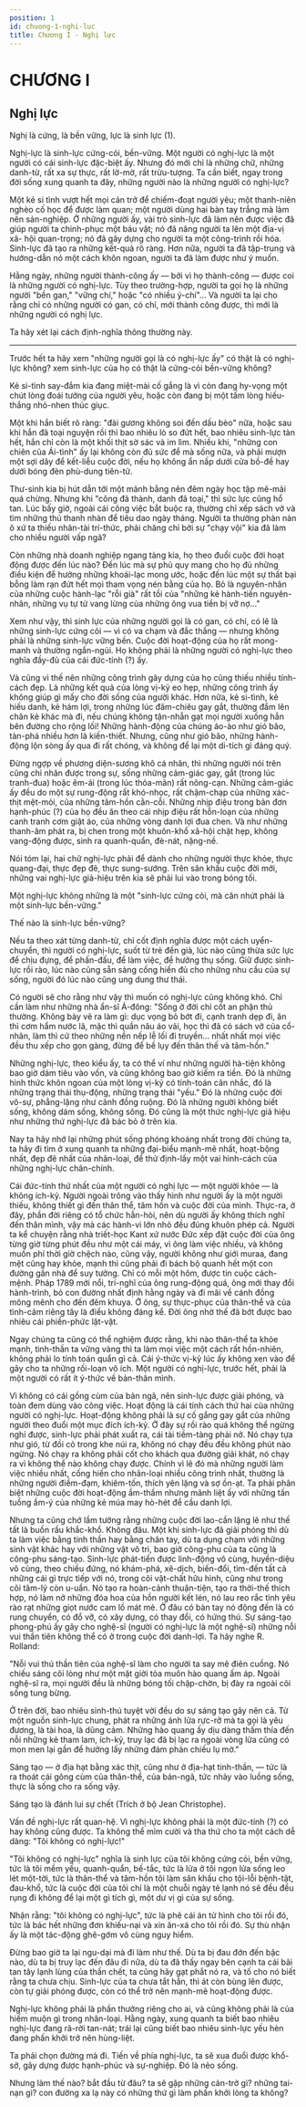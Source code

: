 ```yaml
---
position: 1
id: chuong-1-nghi-luc
title: Chương I - Nghị lực
---
```


# CHƯƠNG I

## Nghị lực

Nghị là cứng, là bền vững, lực là sinh lực (1).

Nghị-lực là sinh-lực cứng-cỏi, bền-vững. Một người có nghị-lực là một người có cái sinh-lực đặc-biệt ấy. Nhưng đó mới chỉ là những chữ, những danh-từ, rất xa sự thực, rất lờ-mờ, rất trừu-tượng. Ta cần biết, ngay trong đời sống xung quanh ta đây, những người nào là những người có nghị-lực?

Một kẻ si tình vượt hết mọi cản trở để chiếm-đoạt người yêu; một thanh-niên nghèo cố học để được làm quan; một người dùng hai bàn tay trắng mà làm nên sản-nghiệp. Ở những người ấy, vài trò sinh-lực đã làm nên được việc đã giúp người ta chinh-phục một báu vật; nó đã nâng người ta lên một địa-vị xã- hội quan-trọng; nó đã gây dựng cho người ta một công-trình rồi hóa. Sinh-lực đã tạo ra những kết-quả rõ ràng. Hơn nữa, người ta đã tập-trung và hướng-dẫn nó một cách khôn ngoan, người ta đã làm được như ý muốn.

Hằng ngày, những người thành-công ấy — bởi vì họ thành-công — được coi là những người có nghị-lực. Tùy theo trường-hợp, người ta gọi họ là những người "bền gan," "vững chí," hoặc "có nhiều ý-chí"... Và người ta lại cho rằng chỉ có những người có gan, có chí, mới thành công được, thì mới là những người có nghị lực.

Ta hãy xét lại cách định-nghĩa thông thường này.

***

Trước hết ta hãy xem "những người gọi là có nghị-lực ấy" có thật là có nghị-lực không? xem sinh-lực của họ có thật là cứng-cỏi bền-vững không?

Kẻ si-tình say-đắm kia đang miệt-mài cố gắng là vì còn đang hy-vọng một chút lòng đoái tưởng của người yêu, hoặc còn đang bị một tấm lòng hiếu-thắng nhỏ-nhen thúc giục.

Một khi hắn biết rõ ràng: "đài gương không soi đến dấu bèo" nữa, hoặc sau khi hắn đã toại nguyện rồi thì bao nhiêu lò so đứt hết, bao nhiêu sinh-lực tàn hết, hắn chỉ còn là một khối thịt sờ sác và im lìm. Nhiều khi, "những con chiên của Ái-tình" ấy lại không còn đủ sức để mà sống nữa, và phải mượn một sợi dây để kết-liễu cuộc đời, nếu họ không ẩn nấp dưới cửa bồ-đề hay dưới bóng đèn phù-dung tiên-tử.

Thư-sinh kia bị hút dẫn tới một mảnh bằng nên đêm ngày học tập mê-mải quá chừng. Nhưng khi "công đã thành, danh đã toại," thì sức lực cũng hổ tan. Lúc bấy giờ, ngoài cái công việc bắt buộc ra, thường chỉ xếp sách vở và tìm những thú thanh nhàn để tiêu dao ngày tháng. Người ta thường phàn nàn ô xứ ta thiếu nhân-tài trí-thức, phải chăng chỉ bởi sự "chạy vội" kia đã làm cho nhiều người vấp ngã?

Còn những nhà doanh nghiệp ngang tàng kia, họ theo đuổi cuộc đời hoạt động được đến lúc nào? Đến lúc mà sự phủ quy mang cho họ đủ những điều kiện để hưởng những khoái-lạc mong ước, hoặc đến lúc một sự thất bại bỗng làm rạn đứt hết mọi tham vọng nén bằng của họ. Bỏ là nguyên-nhân của những cuộc hành-lạc "rỗi già" rất tồi của "những kẻ hành-tiến nguyên-nhân, những vụ tự tử vang lừng của những ông vua tiền bị vỡ nợ..."

Xem như vậy, thì sinh lực của những người gọi là có gan, có chí, có lẽ là những sinh-lực cứng cỏi — vì có va chạm và đắc thắng — nhưng không phải là những sinh-lực vững bền. Cuộc đời hoạt-động của họ rất mong-manh và thường ngắn-ngủi. Họ không phải là những người có nghị-lực theo nghĩa đầy-đủ của cái đức-tính (?) ấy.

Và cũng vì thế nên những công trình gây dựng của họ cũng thiếu nhiều tính-cách đẹp. Là những kết quả của lòng vị-kỷ eo hẹp, những công trình ấy không giúp gì mấy cho đời sống của người khác. Hơn nữa, kẻ si-tình, kẻ hiếu danh, kẻ hám lợi, trong những lúc đăm-chiêu gay gắt, thường đắm lên chân kẻ khác mà đi, nếu chúng không tận-nhẫn gạt mọi người xuống hẳn bên đường cho rộng lối! Những hành-động của chúng áo-ào như gió bão, tàn-phá nhiều hơn là kiến-thiết. Nhưng, cũng như gió bão, những hành-động lộn sòng ấy qua đi rất chóng, và không để lại một di-tích gì đáng quý.

Đừng ngợp về phương diện-sương khô cá nhân, thì những người nói trên cũng chỉ nhân được trong sự, sống những cảm-giác gay, gắt (trong lúc tranh-đua) hoặc êm-ái (trong lúc thỏa-mãn) rất nông-cạn. Những cảm-giác ấy đều do một sự rung-động rất khó-nhọc, rất chậm-chạp của những xác-thịt mệt-mỏi, của những tâm-hồn cằn-cỗi. Những nhịp điệu trong bản đơn hạnh-phúc (?) của họ đều ăn theo cái nhịp điệu rất hỗn-loạn của những canh tranh cơm giật áo, của những vòng danh lợi đua chen. Và như những thanh-âm phát ra, bị chen trong một khuôn-khổ xã-hội chật hẹp, không vang-động được, sinh ra quanh-quẩn, đè-nát, nặng-nề.

Nói tóm lại, hai chữ nghị-lực phải để dành cho những người thực khỏe, thực quang-đại, thực đẹp đẽ, thực sung-sướng. Trên sân khấu cuộc đời mới, những vai nghị-lực giả-hiệu trên kia sẽ phải lui vào trong bóng tối.

Một nghị-lực không những là một "sinh-lực cứng cỏi, mà căn nhứt phải là một sinh-lực bền-vững."

Thế nào là sinh-lực bền-vững?

Nếu ta theo xát từng danh-từ, chỉ cốt định nghĩa được một cách uyển-chuyển, thì người có nghị-lực, suốt từ trẻ đến già, lúc nào cũng thừa sức lực để chịu đựng, để phấn-đấu, để làm việc, để hưởng thụ sống. Giữ được sinh-lực rồi rào, lúc nào cũng sẵn sàng cống hiến đủ cho những nhu cầu của sự sống, người đó lúc nào cũng ung dung thư thái.

Có người sẽ cho rằng như vậy thì muốn có nghị-lực cũng không khó. Chỉ cần làm như những nhà ẩn-sĩ Á-đông: "Sống ở đời chỉ cốt an phận thủ thường. Không bày vẽ ra làm gì: dục vọng bỏ bớt đi, cạnh tranh dẹp đi, ăn thì cơm hẩm nước lã, mặc thì quần nâu áo vải, học thì đã có sách vở của cổ-nhân, làm thì cứ theo những nền nếp lễ lối đi truyền... nhất nhất mọi việc đều thu xếp cho gọn gàng, đừng để bề lụy đến thân thế và tâm-hồn."

Những nghị-lực, theo kiểu ấy, ta có thể ví như những người hà-tiện không bao giờ dám tiêu vào vốn, và cũng không bao giờ kiếm ra tiền. Đó là những hình thức khôn ngoan của một lòng vị-kỷ có tính-toán cân nhắc, đó là những trạng thái thụ-động, những trạng thái "yếu." Đó là những cuộc đời vô-sự, phẳng-lặng như cảnh đồng ruộng. Đó là những người không biết sống, không dám sống, không sông. Đó cũng là một thức nghị-lực giả hiệu như những thứ nghị-lực đã bác bỏ ở trên kia.

Nay ta hãy nhớ lại những phút sống phóng khoáng nhất trong đời chúng ta, ta hãy đi tìm ở xung quanh ta những đại-biểu mạnh-mẽ nhất, hoạt-bộng nhất, đẹp đẽ nhất của nhân-loại, để thử định-lấy một vai hình-cách của những nghị-lực chân-chính.

Cái đức-tính thứ nhất của một người có nghị lực — một người khỏe — là không ích-kỷ. Người ngoài trông vào thấy hình như người ấy là một người thiếu, không thiết gì đến thân thể, tâm hồn và cuộc đời của mình. Thực-ra, ở đây, phần đời riêng có tổ chức hẳn-hòi, nên dù người ấy không thích nghĩ đến thân mình, vậy mà các hành-vi lớn nhỏ đều đúng khuôn phép cả. Người ta kể chuyện rằng nhà triết-học Kant xứ nước Đức xếp đặt cuộc đời của ông từng giờ từng phút đều như một cái máy, vì ông làm việc nhiều, và không muốn phí thời giờ chệch nào, cũng vậy, người không như giới muraa, đang mệt cũng hay khỏe, mạnh thì cũng phải đi bách bộ quanh hết một con đường gần nhà để suy tưởng. Chỉ có mỗi một hôm, được tin cuộc cách-mệnh. Pháp 1789 mới nổi, trí-nghĩ của ông rung-động quá, ông mới thay đổi hành-trình, bỏ con đường nhất định hằng ngày và đi mãi về cánh đồng mông mênh cho đến đêm khuya. Ở ông, sự thực-phục của thân-thể và của tình-cảm riêng tây là điều không đáng kể. Đời ông nhờ thế đã bớt được bao nhiêu cái phiền-phức lặt-vặt.

Ngay chúng ta cũng có thể nghiệm được rằng, khi nào thân-thể ta khỏe mạnh, tinh-thần ta vững vàng thì ta làm mọi việc một cách rất hồn-nhiên, không phải lo tính toán quẩn gì cả. Cái ý-thức vị-kỷ lúc ấy không xen vào để gây cho ta những rối-loạn vô ích. Một người có nghị-lực, trước hết, phải là một người có rất ít ý-thức về bản-thân mình.

Vì không có cái gồng cùm của bản ngã, nên sinh-lực được giải phóng, và toàn đem dùng vào công việc. Hoạt động là cái tính cách thứ hai của những người có nghị-lực. Hoạt-động không phải là sự cố gắng gay gắt của những người theo đuổi một mục đích ích-kỷ. Ở đây sự rồi rào quá không thể ngừng nghỉ được, sinh-lực phải phát xuất ra, cái tài tiềm-tàng phải nở. Nó chạy tựa như gió, từ đồi cỏ trong khe núi ra, không nó chạy đều đều không phút nào ngừng. Nó chạy ra không phải cốt cho khách qua đường giải khát, nó chạy ra vì không thể nào không chạy được. Chính vì lẽ đó mà những người làm việc nhiều nhất, cống hiến cho nhân-loại nhiều công trình nhất, thường là những người điềm-đạm, khiêm-tốn, thích yên lặng và sợ ồn-ạt. Ta phải phân biệt những cuộc đời hoạt-động ầm-thầm nhưng mãnh liệt ấy với những tấn tuồng ầm-ý của những kẻ múa may hò-hét để cầu danh lợi.

Nhưng ta cũng chớ lầm tưởng rằng những cuộc đời lao-cần lặng lẽ như thế tất là buồn rầu khắc-khổ. Không đâu. Một khi sinh-lực đã giải phóng thì dù ta làm việc bằng tinh thần hay bằng chân tay, dù ta dụng chạm với những sinh vật khác hay với những vật vô tri, bao giờ công-phu của ta cũng là công-phu sáng-tạo. Sinh-lực phát-tiển được linh-động vô cùng, huyền-diệu vô cùng, theo chiều đứng, nó khám-phá, xê-dịch, biến-đổi, tìm-đến tất cả những cái gì trực tiếp với nó, trong cõi vật-chất hữu hình, cũng như trong cõi tâm-lý còn u-uẩn. Nó tạo ra hoàn-cảnh thuận-tiện, tạo ra thời-thế thích hợp, nó làm nở những đóa hoa của hồn người kết lén, nó lau reo rắc tình yêu rào rạt những giọt nước cam lồ mát mẻ. Ở đâu có bàn tay nó động đến là có rung chuyển, có đổ vỡ, có xây dựng, có thay đổi, có hứng thú. Sự sáng-tạo phong-phú ấy gây cho nghệ-sĩ (người có nghị-lực là một nghệ-sĩ) những nỗi vui thần tiên không thể có ở trong cuộc đời danh-lợi. Ta hãy nghe R. Rolland:

"Nỗi vui thú thần tiên của nghệ-sĩ làm cho người ta say mê điên cuồng. Nó chiếu sáng cõi lòng như một mặt giời tỏa muôn hào quang ấm áp. Ngoài nghệ-sĩ ra, mọi người đều là những bóng tối chập-chờn, bị đày ra ngoài cõi sống tung bừng.

Ở trên đời, bao nhiêu sinh-thú tuyệt vời đều do sự sáng tạo gây nên cả. Từ một nguồn sinh-lực chung, phát ra những ánh lửa rực-rỡ mà ta gọi là yêu đương, là tài hoa, là dũng cảm. Những hào quang ấy dịu dàng thấm thía đến nỗi những kẻ tham lam, ích-kỷ, truy lạc đã bị lạc ra ngoài vòng lửa cũng có mon men lại gần để hưởng lấy những đám phản chiếu lụ mờ."

Sáng tạo — ở địa hạt bằng xác thịt, cũng như ở địa-hạt tinh-thần, — tức là ra thoát cái gông cùm của thân-thể, của bản-ngã, tức nhảy vào luồng sống, thực là sống cho ra sống vậy.

Sáng tạo là đánh lui sự chết (Trích ở bộ Jean Christophe).

Vấn đề nghị-lực rất quan-hệ. Vì nghị-lực không phải là một đức-tính (?) có hay không cũng được. Ta không thể mỉm cười và tha thứ cho ta một cách dễ dàng: "Tôi không có nghị-lực!"

"Tôi không có nghị-lực" nghĩa là sinh lực của tôi không cứng cỏi, bền vững, tức là tôi mềm yếu, quanh-quẩn, bế-tắc, tức là lửa ở tôi ngọn lửa sống leo lét một-tời, tức là thân-thể và tâm-hồn tôi làm sân khấu cho tội-lỗi bệnh-tật, đau-khổ, tức là cuộc đời của tôi chỉ là một chuỗi ngày tẻ lạnh nó sẽ đều đều rụng đi không để lại một gì tích gì, một dư vị gì của sự sống.

Nhận rằng: "tôi không có nghị-lực", tức là phê cái án tử hình cho tôi rồi đó, tức là bác hết những đơn khiếu-nại và xin ân-xá cho tôi rồi đó. Sự thù nhận ấy là một tác-động ghê-gớm vô cùng nguy hiểm.

Đừng bao giờ ta lại ngu-dại mà đi làm như thế. Dù ta bị đau đớn đến bậc nào, dù ta bị truy lạc đến đâu đi nữa, dù ta đã thấy ngay bên cạnh ta cái bãi tan tây lạnh lùng của thần chết, ta cũng hãy gạt phắt nó ra, và tố cho nó biết rằng ta chưa chịu. Sinh-lực của ta chưa tắt hẳn, thì át còn bùng lên được, còn tự giải phóng được, còn có thể trở nên mạnh-mẽ hoạt-động được.

Nghị-lực không phải là phần thưởng riêng cho ai, và cũng không phải là của hiếm muộn gì trong nhân-loại. Hằng ngày, xung quanh ta biết bao nhiêu nghị-lực đang rã-rời tan-nát; trái lại cũng biết bao nhiêu sinh-lực yếu hèn đang phấn khởi trở nên hùng-liệt.

Ta phải chọn đường mà đi. Tiến về phía nghị-lực, ta sẽ xua đuổi được khổ-sở, gây dựng được hạnh-phúc và sự-nghiệp. Đó là nẻo sống.

Nhưng làm thế nào? bắt đầu từ đâu? ta sẽ gặp những cản-trở gì? những tai-nạn gì? con đường xa lạ này có những thứ gì làm phấn khởi lòng ta không?


